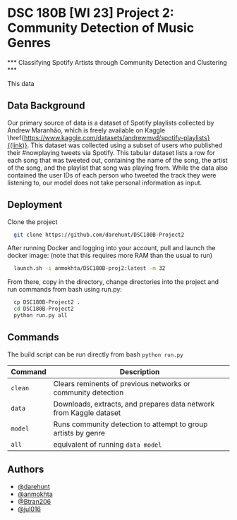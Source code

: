 # DSC 180B [WI 23] Project 2:<br> Community Detection of Music Genres
*** Classifying Spotify Artists through Community Detection and Clustering ***

<!--This site was built using [GitHub Pages](https://pages.github.com/).-->
This data 
## Data Background
<!-- TODO -->
Our primary source of data is a dataset of Spotify playlists collected by Andrew Maranhão, which is freely available on Kaggle \href{https://www.kaggle.com/datasets/andrewmvd/spotify-playlists}{(link)}. This dataset was collected using a subset of users who published their #nowplaying tweets via Spotify. This tabular dataset lists a row for each song that was tweeted out, containing the name of the song, the artist of the song, and the playlist that song was playing from. While the data also contained the user IDs of each person who tweeted the track they were listening to, our model does not take personal information as input.

## Deployment

Clone the project

```bash
  git clone https://github.com/darehunt/DSC180B-Project2
```

After running Docker and logging into your account, pull and launch the docker image: (note that this requires more RAM than the usual to run)
```bash
  launch.sh -i anmokhta/DSC180B-proj2:latest -m 32
```

From there, copy in the directory, change directories into the project and run commands from bash using run.py:

```bash
  cp DSC180B-Project2 .
  cd DSC180B-Project2
  python run.py all
```
## Commands

The build script can be run directly from bash `python run.py`

| Command | Description |
| --- | --- |
| `clean`  | Clears reminents of previous networks or community detection  |
| `data`  | Downloads, extracts, and prepares data network from Kaggle dataset  |
| `model`  | Runs community detection to attempt to group artists by genre |
| `all`  | equivalent of running `data model`  |

## Authors

- [@darehunt](https://www.github.com/darehunt)
- [@anmokhta](https://www.github.com/anmokhta)
- [@Btran206](https://www.github.com/Btran206)
- [@jul016](https://www.github.com/jul016)

